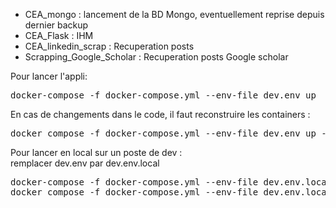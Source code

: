 - CEA_mongo : lancement de la BD Mongo, eventuellement reprise depuis dernier backup  
- CEA_Flask : IHM  
- CEA_linkedin_scrap : Recuperation posts  
- Scrapping_Google_Scholar : Recuperation posts Google scholar 

Pour lancer l'appli:
<pre>
docker-compose -f docker-compose.yml --env-file dev.env up
</pre>

En cas de changements dans le code, il faut reconstruire les containers :
<pre>
docker compose -f docker-compose.yml --env-file dev.env up --build
</pre>

Pour lancer en local sur un poste de dev :  
remplacer dev.env par dev.env.local  
<pre>
docker-compose -f docker-compose.yml --env-file dev.env.local up  
docker compose -f docker-compose.yml --env-file dev.env.local up --build
</pre>



